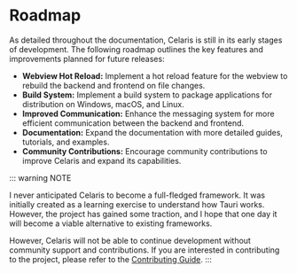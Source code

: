 # Roadmap

As detailed throughout the documentation, Celaris is still in its early stages of development. The following roadmap outlines the key features and improvements planned for future releases:

- **Webview Hot Reload:** Implement a hot reload feature for the webview to rebuild the backend and frontend on file changes.
- **Build System:** Implement a build system to package applications for distribution on Windows, macOS, and Linux.
- **Improved Communication:** Enhance the messaging system for more efficient communication between the backend and frontend.
- **Documentation:** Expand the documentation with more detailed guides, tutorials, and examples.
- **Community Contributions:** Encourage community contributions to improve Celaris and expand its capabilities.

::: warning NOTE

I never anticipated Celaris to become a full-fledged framework. It was initially created as a learning exercise to understand how Tauri works. However, the project has gained some traction, and I hope that one day it will become a viable alternative to existing frameworks.

However, Celaris will not be able to continue development without community support and contributions. If you are interested in contributing to the project, please refer to the [Contributing Guide](/guides/contributing/contributing-to-celaris).
:::